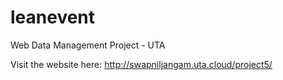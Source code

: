 # leanevent
Web Data Management Project - UTA

Visit the website here: http://swapniljangam.uta.cloud/project5/
